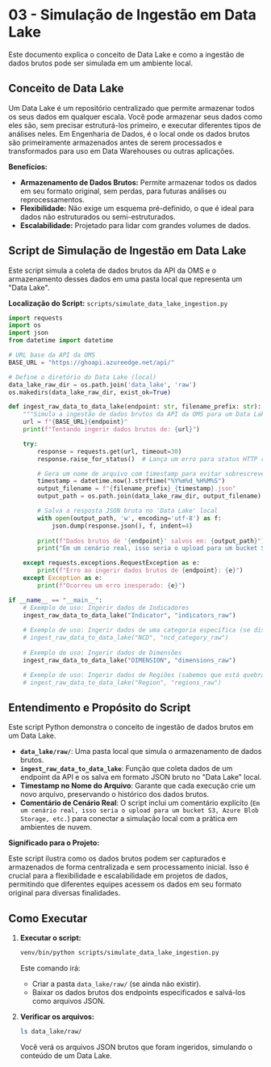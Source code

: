 # 03 - Simulação de Ingestão em Data Lake

Este documento explica o conceito de Data Lake e como a ingestão de dados brutos pode ser simulada em um ambiente local.

## Conceito de Data Lake

Um Data Lake é um repositório centralizado que permite armazenar todos os seus dados em qualquer escala. Você pode armazenar seus dados como eles são, sem precisar estruturá-los primeiro, e executar diferentes tipos de análises neles. Em Engenharia de Dados, é o local onde os dados brutos são primeiramente armazenados antes de serem processados e transformados para uso em Data Warehouses ou outras aplicações.

**Benefícios:**
*   **Armazenamento de Dados Brutos:** Permite armazenar todos os dados em seu formato original, sem perdas, para futuras análises ou reprocessamentos.
*   **Flexibilidade:** Não exige um esquema pré-definido, o que é ideal para dados não estruturados ou semi-estruturados.
*   **Escalabilidade:** Projetado para lidar com grandes volumes de dados.

## Script de Simulação de Ingestão em Data Lake

Este script simula a coleta de dados brutos da API da OMS e o armazenamento desses dados em uma pasta local que representa um "Data Lake".

**Localização do Script:** `scripts/simulate_data_lake_ingestion.py`

```python
import requests
import os
import json
from datetime import datetime

# URL base da API da OMS
BASE_URL = "https://ghoapi.azureedge.net/api/"

# Define o diretório do Data Lake (local)
data_lake_raw_dir = os.path.join('data_lake', 'raw')
os.makedirs(data_lake_raw_dir, exist_ok=True)

def ingest_raw_data_to_data_lake(endpoint: str, filename_prefix: str):
    """Simula a ingestão de dados brutos da API da OMS para um Data Lake local."""
    url = f"{BASE_URL}{endpoint}"
    print(f"Tentando ingerir dados brutos de: {url}")

    try:
        response = requests.get(url, timeout=30)
        response.raise_for_status()  # Lança um erro para status HTTP ruins

        # Gera um nome de arquivo com timestamp para evitar sobrescrever
        timestamp = datetime.now().strftime("%Y%m%d_%H%M%S")
        output_filename = f"{filename_prefix}_{timestamp}.json"
        output_path = os.path.join(data_lake_raw_dir, output_filename)

        # Salva a resposta JSON bruta no 'Data Lake' local
        with open(output_path, 'w', encoding='utf-8') as f:
            json.dump(response.json(), f, indent=4)
        
        print(f"Dados brutos de '{endpoint}' salvos em: {output_path}")
        print("Em um cenário real, isso seria o upload para um bucket S3, Azure Blob Storage, etc.")

    except requests.exceptions.RequestException as e:
        print(f"Erro ao ingerir dados brutos de {endpoint}: {e}")
    except Exception as e:
        print(f"Ocorreu um erro inesperado: {e}")

if __name__ == "__main__":
    # Exemplo de uso: Ingerir dados de Indicadores
    ingest_raw_data_to_data_lake("Indicator", "indicators_raw")
    
    # Exemplo de uso: Ingerir dados de uma categoria específica (se disponível e funcional)
    # ingest_raw_data_to_data_lake("NCD", "ncd_category_raw")
    
    # Exemplo de uso: Ingerir dados de Dimensões
    ingest_raw_data_to_data_lake("DIMENSION", "dimensions_raw")

    # Exemplo de uso: Ingerir dados de Regiões (sabemos que está quebrado, mas para demonstração)
    # ingest_raw_data_to_data_lake("Region", "regions_raw")
```

## Entendimento e Propósito do Script

Este script Python demonstra o conceito de ingestão de dados brutos em um Data Lake.

*   **`data_lake/raw/`**: Uma pasta local que simula o armazenamento de dados brutos.
*   **`ingest_raw_data_to_data_lake`**: Função que coleta dados de um endpoint da API e os salva em formato JSON bruto no "Data Lake" local.
*   **Timestamp no Nome do Arquivo**: Garante que cada execução crie um novo arquivo, preservando o histórico dos dados brutos.
*   **Comentário de Cenário Real**: O script inclui um comentário explícito (`Em um cenário real, isso seria o upload para um bucket S3, Azure Blob Storage, etc.`) para conectar a simulação local com a prática em ambientes de nuvem.

**Significado para o Projeto:**

Este script ilustra como os dados brutos podem ser capturados e armazenados de forma centralizada e sem processamento inicial. Isso é crucial para a flexibilidade e escalabilidade em projetos de dados, permitindo que diferentes equipes acessem os dados em seu formato original para diversas finalidades.

## Como Executar

1.  **Executar o script:**
    ```bash
    venv/bin/python scripts/simulate_data_lake_ingestion.py
    ```
    Este comando irá:
    *   Criar a pasta `data_lake/raw/` (se ainda não existir).
    *   Baixar os dados brutos dos endpoints especificados e salvá-los como arquivos JSON.

2.  **Verificar os arquivos:**
    ```bash
    ls data_lake/raw/
    ```
    Você verá os arquivos JSON brutos que foram ingeridos, simulando o conteúdo de um Data Lake.
